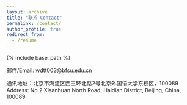 ```yaml
---
layout: archive
title: "联系 Contact"
permalink: /contact/
author_profile: true
redirect_from:
  - /resume
---
```


{% include base_path %}

邮件/Email: wdtt003@bfsu.edu.cn <br>

通讯地址：北京市海淀区西三环北路2号北京外国语大学东校区，100089 <br>
Address: No 2 Xisanhuan North Road, Haidian District, Beijing, China, 100089
